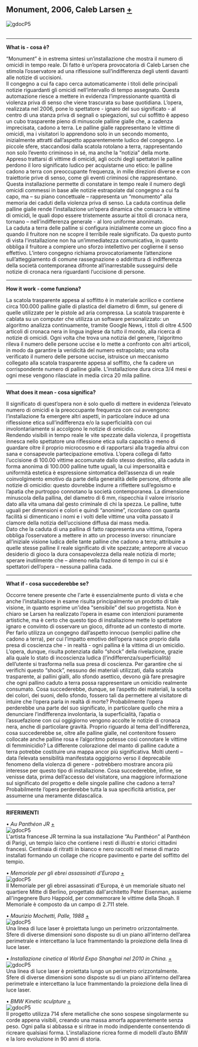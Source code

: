 ## Monument, 2006, Caleb Larsen [+](http://www.siusoon.net/dat/2008/10/08/inspiring-work-monument-if-it-bleeds-it-leads-2006-by-caleb-larsen/)
![gdocP5](http://i.imgur.com/TMwsA2c.jpg)<br><br>

***

**What is - cosa è?**     
     
 “Monument” è in estrema sintesi un’installazione che mostra il numero di omicidi in tempo reale. Di fatto è un’opera provocatoria di Caleb Larsen che stimola l’osservatore ad una riflessione sull’indifferenza degli utenti davanti alle notizie di uccisioni.  
Il congegno a cui fa capo cerca automaticamente i titoli delle principali notizie riguardanti gli omicidi nell’intervallo di tempo assegnato. Questa automazione riesce a mettere in evidenza l’impressionante quantità di violenza priva di senso che viene trascurata su base quotidiana.
L’opera, realizzata nel 2006, pone lo spettatore - ignaro del suo significato - al centro di una stanza priva di segnali o spiegazioni, sul cui soffitto è appeso un cubo trasparente pieno di minuscole palline gialle che, a cadenza imprecisata, cadono a terra. 
Le palline gialle rappresentano le vittime di omicidi, ma i visitatori lo apprendono solo in un secondo momento, inizialmente attratti dall’aspetto apparentemente ludico del congegno. Le piccole sfere, staccandosi dalla scatola rotolano a terra, rappresentando non solo l’evento criminoso in sé, ma anche la “notizia” della morte. 
Appreso trattarsi di vittime di omicidi, agli occhi degli spettatori le palline perdono il loro significato ludico per acquistarne uno etico: le palline cadono a terra con preoccupante frequenza, in mille direzioni diverse e con traiettorie prive di senso, come gli eventi criminosi che rappresentano. 
Questa installazione permette di constatare in tempo reale il numero degli omicidi commessi in base alle notizie estrapolate dal congegno a cui fa capo, ma – su piano concettuale – rappresenta un “monumento” alla memoria dei caduti della violenza priva di senso. 
La caduta continua delle palline gialle rende l’installazione un’opera dinamica che consacra le vittime di omicidi, le quali dopo essere tristemente assurte ai titoli di cronaca nera, tornano – nell’indifferenza generale - al loro uniforme anonimato.  
La caduta a terra delle palline si configura inizialmente come un gioco fino a quando il fruitore non ne scopre il terribile reale significato. Da questo punto di vista l'installazione non ha un’immediatezza comunicativa, in quanto obbliga il fruitore a compiere uno sforzo intellettivo per coglierne il senso effettivo.
L’intero congegno richiama provocatoriamente l’attenzione sull’atteggiamento di comune rassegnazione o addirittura di indifferenza della società contemporanea difronte all’inarrestabile susseguirsi delle notizie di cronaca nera riguardanti l’uccisione di persone.
 

***

**How it work - come funziona?**   
      
La scatola trasparente appesa al soffitto è in materiale acrilico e contiene circa 100.000 palline gialle di plastica del diametro di 6mm, sul genere di quelle utilizzate per le pistole ad aria compressa. 
La scatola trasparente è cablata su un computer che utilizza un software personalizzato: un algoritmo analizza continuamente, tramite Google News, i titoli di oltre 4.500 articoli di cronaca nera in lingua inglese da tutto il mondo, alla ricerca di notizie di omicidi. Ogni volta che trova una notizia del genere, l’algoritmo rileva il numero delle persone uccise e lo mette a confronto con altri articoli, in modo da garantire la veridicità del numero estrapolato; una volta verificato il numero delle persone uccise, istruisce un meccanismo collegato alla scatola trasparente appesa al soffitto, che fa cadere un corrispondente numero di palline gialle. L’installazione dura circa 3/4 mesi e ogni mese vengono rilasciate in media circa 20 mila palline.
  

***      

**What does it mean - cosa significa?**   

Il significato di quest’opera non è solo quello di mettere in evidenza l’elevato numero di omicidi e la preoccupante frequenza con cui avvengono: l’installazione fa emergere altri aspetti, in particolare induce ad una riflessione etica sull’indifferenza e/o la superficialità con cui involontariamente si accolgono le notizie di omicidio.  
Rendendo visibili in tempo reale le vite spezzate dalla violenza, il progettista innesca nello spettatore una riflessione etica sulla capacità o meno di guardare oltre il proprio microcosmo e di rapportarsi alla tragedia altrui con sana e consapevole partecipazione emotiva. 
L’opera collega di fatto l’uccisione di 100.00 vittime accomunate dallo stesso destino, alla caduta in forma anonima di 100.000 palline tutte uguali, la cui impersonalità e uniformità estetica è espressione sintomatica dell’assenza di un reale coinvolgimento emotivo da parte della generalità delle persone, difronte alle notizie di omicidio: questo dovrebbe indurre a riflettere sull’egoismo e l’apatia che purtroppo connotano la società contemporanea. 
La dimensione minuscola della pallina, del diametro di 6 mm, rispecchia il valore irrisorio dato alla vita umana dal gesto criminale di chi la spezza. Le palline, tutte uguali per dimensioni e colori e quindi “anonime”, ricordano con quanta facilità si dimenticano i nomi e i volti delle vittime una volta passato il clamore della notizia dell’uccisione diffusa dai mass media.  
Dato che la caduta di una pallina di fatto rappresenta una vittima, l’opera obbliga l’osservatore a mettere in atto un processo inverso: rinunciare all’iniziale visione ludica delle tante palline che cadono a terra; attribuire a quelle stesse palline il reale significato di vite spezzate; anteporre al vacuo desiderio di gioco la dura consapevolezza della reale notizia di morte; sperare inutilmente che – almeno nella frazione di tempo in cui si è spettatori dell’opera – nessuna pallina cada.


***
     
**What if - cosa succederebbe se?**   
    
Occorre tenere presente che l'arte è essenzialmente punto di vista e che anche l’installazione in esame risulta principalmente un prodotto di tale visione, in quanto esprime un'idea “sensibile” del suo progettista. 
Non è chiaro se Larsen ha realizzato l’opera in esame con intenzioni puramente artistiche, ma è certo che questo tipo di installazione mette lo spettatore ignaro e convinto di osservare un gioco, difronte ad un contesto di morte. Per farlo utilizza un congegno dall’aspetto innocuo (semplici palline che cadono a terra), per cui l’impatto emotivo dell’opera nasce proprio dalla presa di coscienza che - in realtà - ogni pallina è la vittima di un omicidio. 
L’opera, dunque, risulta potenziata dallo “shock” della rivelazione, grazie alla quale lo stato di incoscienza ludica (l’indifferenza/superficialità) dell’utente si trasforma nella sua presa di coscienza. Per garantire che si verifichi questo “shock”, nessuno dei materiali utilizzati, dalla scatola trasparente, ai pallini gialli, allo sfondo asettico, devono già fare presagire che ogni pallino caduto a terra possa rappresentare un omicidio realmente consumato.
Cosa succederebbe, dunque, se l’aspetto dei materiali, la scelta dei colori, dei suoni, dello sfondo, fossero tali da permettere al visitatore di intuire che l’opera parla in realtà di morte? Probabilmente l’opera perderebbe una parte del suo significato, in particolare quello che mira a denunciare l’indifferenza involontaria, la superficialità, l’apatia o l’assuefazione con cui oggigiorno vengono accolte le notizie di cronaca nera, anche di particolare gravità.
Proprio riguardo al tema dell’indifferenza, cosa succederebbe se, oltre alle palline gialle, nel contenitore fossero collocate anche palline rosa e l’algoritmo potesse così connotare le vittime di femminicidio?  La differente colorazione del manto di palline cadute a terra potrebbe costituire una mappa ancor più significativa. Molti utenti – data l’elevata sensibilità manifestata oggigiorno verso il deprecabile fenomeno della violenza di genere - potrebbero mostrare ancora più interesse per questo tipo di installazione.
Cosa succederebbe, infine, se venisse data, prima dell’accesso del visitatore, una maggiore informazione sul significato del progetto e delle singole palline che cadono a terra? Probabilmente l’opera perderebbe tutta la sua specificità artistica, per assumerne una meramente didascalica. 
 


------------

**RIFERIMENTI**
     
•	*Au Panthéon  JR* [+](http://www.jr-art.net/projects/inside-out-au-pantheon)<br>
![gdocP5](http://i.imgur.com/fck1fyo.jpg)<br>
L'artista francese JR termina la sua installazione “Au Panthéon” al Panthéon di Parigi, un tempio laico che contiene i resti di illustri
e storici cittadini francesi. Centinaia di ritratti in bianco e nero raccolti nel mese di marzo installati formando un collage che ricopre pavimento e parte del soffitto del tempio. 
    
 
•	*Memoriale per gli ebrei assassinati d'Europa* [+](https://it.wikipedia.org/wiki/Memoriale_per_gli_ebrei_assassinati_d%27Europa)<br> 
![gdocP5](http://i.imgur.com/SNf8W0U.jpg)<br>
 Il Memoriale per gli ebrei assassinati d'Europa, è un memoriale situato nel quartiere Mitte di Berlino, progettato dall'architetto Peter Eisenman, assieme all'ingegnere Buro Happold, per commemorare le vittime della Shoah. Il Memoriale è composto da un campo di 2.711 stele.


•	*Maurizio Mochetti, Palle, 1988* [+](https://www.dezeen.com/2013/11/11/siblings-wifi-blocking-onoff-installation-creates-a-disconnected-cold-spot/)<br>
![gdocP5](http://i.imgur.com/ZPiLi0N.jpg)<br>
Una linea di luce laser è proiettata lungo un perimetro orizzontalmente. Sfere di diverse dimensioni sono disposte su di un piano all’interno dell’area perimetrale e intercettano la luce frammentando la proiezione della linea di luce laser.



•	*Installazione cinetica al World Expo Shanghai nel 2010 in China.* [+](http://www.notcot.org/post/34651/Video-of-FTSIs-Ball-Grid-Array-kinetic-installation-in-/)<br>
![gdocP5](http://i.imgur.com/GfPpGwJ.jpg)<br>
Una linea di luce laser è proiettata lungo un perimetro orizzontalmente. Sfere di diverse dimensioni sono disposte su di un piano all’interno dell’area perimetrale e intercettano la luce frammentando la proiezione della linea di luce laser.


•	*BMW Kinetic sculpture* [+](http://www.coolhunting.com/culture/bmw-kinetic-scu)<br>
![gdocP5](http://i.imgur.com/hFhPk3J.jpg)<br>
Il progetto utilizza 714 sfere metalliche che sono sospese singolarmente su corde appena visibili, creando una massa amorfa apparentemente senza peso. Ogni palla si abbassa e si ritrae in modo indipendente consentendo di ricreare qualsiasi forma. L'installazione ricrea forme di modelli d’auto BMW e la loro evoluzione in 90 anni di storia. 
